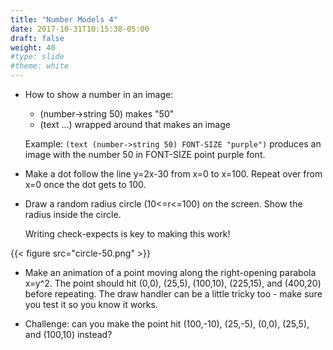 ```yaml
---
title: "Number Models 4"
date: 2017-10-31T10:15:38-05:00
draft: false
weight: 40
#type: slide
#theme: white
---
```


* How to show a number in an image:
    - (number->string 50) makes "50"
    - (text ...) wrapped around that makes an image

    Example: `(text (number->string 50) FONT-SIZE "purple")` produces an image with the number 50 in FONT-SIZE point purple font.

* Make a dot follow the line y=2x-30 from x=0 to x=100. Repeat over from x=0 once the dot gets to 100.

* Draw a random radius circle (10<=r<=100) on the screen. Show the radius inside the circle.
    
    Writing check-expects is key to making this work!

{{< figure src="circle-50.png" >}}

* Make an animation of a point moving along the right-opening parabola x=y^2. The point should hit (0,0), (25,5), (100,10), (225,15), and (400,20) before repeating. The draw handler can be a little tricky too - make sure you test it so you know it works.

* Challenge: can you make the point hit (100,-10), (25,-5), (0,0), (25,5), and (100,10) instead? 
